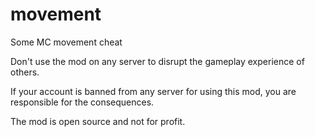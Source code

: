 # movement
Some MC movement cheat

Don't use the mod on any server to disrupt the gameplay experience of others.

If your account is banned from any server for using this mod, you are responsible for the consequences.

The mod is open source and not for profit.
